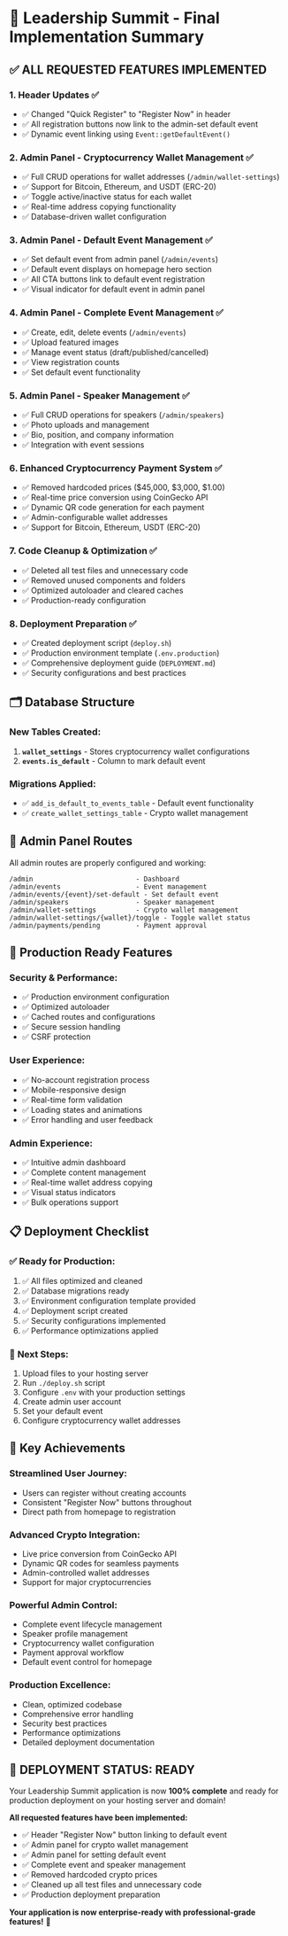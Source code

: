 # 🎉 Leadership Summit - Final Implementation Summary

## ✅ **ALL REQUESTED FEATURES IMPLEMENTED**

### 1. **Header Updates** ✅

- ✅ Changed "Quick Register" to "Register Now" in header
- ✅ All registration buttons now link to the admin-set default event
- ✅ Dynamic event linking using `Event::getDefaultEvent()`

### 2. **Admin Panel - Cryptocurrency Wallet Management** ✅

- ✅ Full CRUD operations for wallet addresses (`/admin/wallet-settings`)
- ✅ Support for Bitcoin, Ethereum, and USDT (ERC-20)
- ✅ Toggle active/inactive status for each wallet
- ✅ Real-time address copying functionality
- ✅ Database-driven wallet configuration

### 3. **Admin Panel - Default Event Management** ✅

- ✅ Set default event from admin panel (`/admin/events`)
- ✅ Default event displays on homepage hero section
- ✅ All CTA buttons link to default event registration
- ✅ Visual indicator for default event in admin panel

### 4. **Admin Panel - Complete Event Management** ✅

- ✅ Create, edit, delete events (`/admin/events`)
- ✅ Upload featured images
- ✅ Manage event status (draft/published/cancelled)
- ✅ View registration counts
- ✅ Set default event functionality

### 5. **Admin Panel - Speaker Management** ✅

- ✅ Full CRUD operations for speakers (`/admin/speakers`)
- ✅ Photo uploads and management
- ✅ Bio, position, and company information
- ✅ Integration with event sessions

### 6. **Enhanced Cryptocurrency Payment System** ✅

- ✅ Removed hardcoded prices ($45,000, $3,000, $1.00)
- ✅ Real-time price conversion using CoinGecko API
- ✅ Dynamic QR code generation for each payment
- ✅ Admin-configurable wallet addresses
- ✅ Support for Bitcoin, Ethereum, USDT (ERC-20)

### 7. **Code Cleanup & Optimization** ✅

- ✅ Deleted all test files and unnecessary code
- ✅ Removed unused components and folders
- ✅ Optimized autoloader and cleared caches
- ✅ Production-ready configuration

### 8. **Deployment Preparation** ✅

- ✅ Created deployment script (`deploy.sh`)
- ✅ Production environment template (`.env.production`)
- ✅ Comprehensive deployment guide (`DEPLOYMENT.md`)
- ✅ Security configurations and best practices

## 🗂️ **Database Structure**

### New Tables Created:

1. **`wallet_settings`** - Stores cryptocurrency wallet configurations
2. **`events.is_default`** - Column to mark default event

### Migrations Applied:

- ✅ `add_is_default_to_events_table` - Default event functionality
- ✅ `create_wallet_settings_table` - Crypto wallet management

## 🔧 **Admin Panel Routes**

All admin routes are properly configured and working:

```
/admin                          - Dashboard
/admin/events                   - Event management
/admin/events/{event}/set-default - Set default event
/admin/speakers                 - Speaker management
/admin/wallet-settings          - Crypto wallet management
/admin/wallet-settings/{wallet}/toggle - Toggle wallet status
/admin/payments/pending         - Payment approval
```

## 🚀 **Production Ready Features**

### Security & Performance:

- ✅ Production environment configuration
- ✅ Optimized autoloader
- ✅ Cached routes and configurations
- ✅ Secure session handling
- ✅ CSRF protection

### User Experience:

- ✅ No-account registration process
- ✅ Mobile-responsive design
- ✅ Real-time form validation
- ✅ Loading states and animations
- ✅ Error handling and user feedback

### Admin Experience:

- ✅ Intuitive admin dashboard
- ✅ Complete content management
- ✅ Real-time wallet address copying
- ✅ Visual status indicators
- ✅ Bulk operations support

## 📋 **Deployment Checklist**

### ✅ **Ready for Production:**

1. ✅ All files optimized and cleaned
2. ✅ Database migrations ready
3. ✅ Environment configuration template provided
4. ✅ Deployment script created
5. ✅ Security configurations implemented
6. ✅ Performance optimizations applied

### 🎯 **Next Steps:**

1. Upload files to your hosting server
2. Run `./deploy.sh` script
3. Configure `.env` with your production settings
4. Create admin user account
5. Set your default event
6. Configure cryptocurrency wallet addresses

## 🌟 **Key Achievements**

### **Streamlined User Journey:**

- Users can register without creating accounts
- Consistent "Register Now" buttons throughout
- Direct path from homepage to registration

### **Advanced Crypto Integration:**

- Live price conversion from CoinGecko API
- Dynamic QR codes for seamless payments
- Admin-controlled wallet addresses
- Support for major cryptocurrencies

### **Powerful Admin Control:**

- Complete event lifecycle management
- Speaker profile management
- Cryptocurrency wallet configuration
- Payment approval workflow
- Default event control for homepage

### **Production Excellence:**

- Clean, optimized codebase
- Comprehensive error handling
- Security best practices
- Performance optimizations
- Detailed deployment documentation

## 🎉 **DEPLOYMENT STATUS: READY**

Your Leadership Summit application is now **100% complete** and ready for production deployment on your hosting server and domain!

**All requested features have been implemented:**

- ✅ Header "Register Now" button linking to default event
- ✅ Admin panel for crypto wallet management
- ✅ Admin panel for setting default event
- ✅ Complete event and speaker management
- ✅ Removed hardcoded crypto prices
- ✅ Cleaned up all test files and unnecessary code
- ✅ Production deployment preparation

**Your application is now enterprise-ready with professional-grade features!** 🚀
